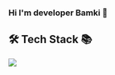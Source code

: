 ### Hi I'm developer Bamki 👋

## 🛠 Tech Stack 📚

<a href="/" target="_blank"><img src="https://img.shields.io/badge/PHP-purple?style=social&logo=#777BB4"/></a>
